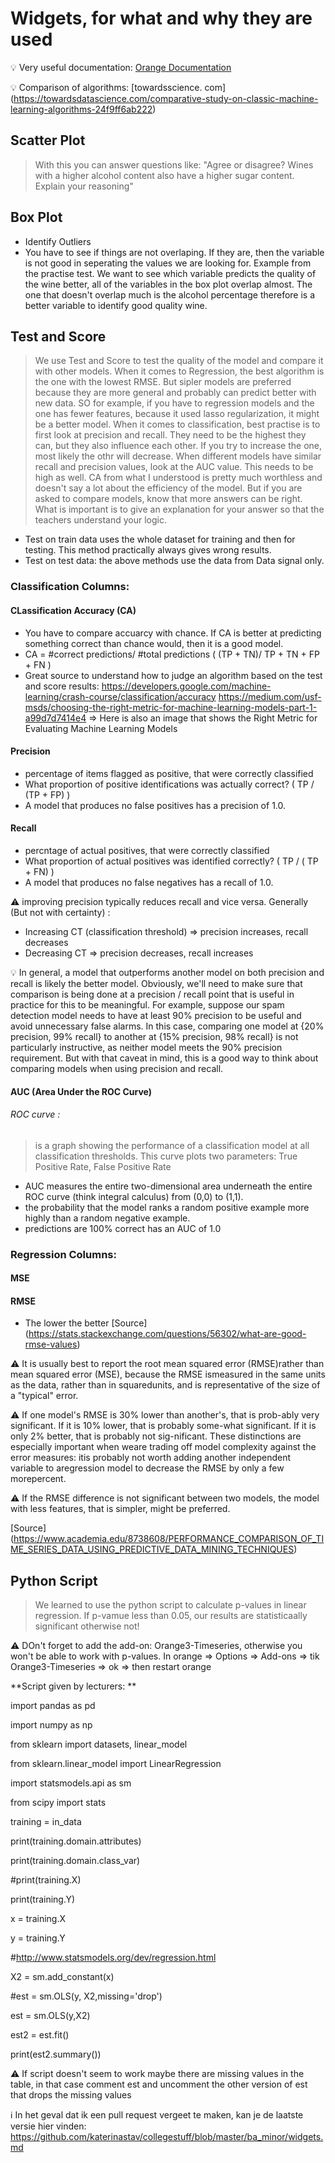 # Widgets, for what and why they are used

:bulb: Very useful documentation: 
[Orange Documentation](https://orange.biolab.si/docs/)

:bulb: Comparison of algorithms:
[towardsscience. com] (https://towardsdatascience.com/comparative-study-on-classic-machine-learning-algorithms-24f9ff6ab222) 

## Scatter Plot
> With this you can answer questions like: "Agree or disagree? Wines with a higher alcohol content also have a higher sugar content.
Explain your reasoning"

## Box Plot

 * Identify Outliers
 * You have to see if things are not overlaping. If they are, then the variable is not good in seperating the values we are looking for. Example from the practise test. We want to see which variable predicts the quality of the wine better, all of the variables in the box plot overlap almost. The one that doesn't overlap much is the alcohol percentage therefore is a better variable to identify good quality wine.

## Test and Score
> We use Test and Score to test the quality of the model and compare it with other models. When it comes to Regression, the best algorithm is the one with the lowest RMSE. But sipler models are preferred because they are more general and probably can predict better with new data. SO for example, if you have to regression models and the one has fewer features, because it used lasso regularization, it might be a better model. When it comes to classification, best practise is to first look at precision and recall. They need to be the highest they can, but they also influence each other. If you try to increase the one, most likely the othr will decrease. When different models have similar recall and precision values, look at the AUC value.  This needs to be high as well. CA from what I understood is pretty much worthless and doesn't say a lot about the efficiency of the model. But if you are asked to compare models, know that more answers can be right. What is important is to give an explanation for your answer so that the teachers understand your logic. 

* Test on train data uses the whole dataset for training and then for testing. This method practically always gives wrong results.
* Test on test data: the above methods use the data from Data signal only. 

### Classification Columns:

#### CLassification Accuracy (CA)
* You have to compare accuarcy with chance. If CA is better at predicting something correct than chance would, then it is a good model.
* CA = #correct predictions/ #total predictions ( (TP + TN)/ TP + TN + FP + FN )
* Great source to understand how to judge an algorithm based on the test and score results: https://developers.google.com/machine-learning/crash-course/classification/accuracy
https://medium.com/usf-msds/choosing-the-right-metric-for-machine-learning-models-part-1-a99d7d7414e4 => Here is also an image that shows the Right Metric for Evaluating Machine Learning Models

#### Precision 
* percentage of items flagged as positive, that were correctly classified
* What proportion of positive identifications was actually correct? ( TP / (TP + FP) ) 
* A model that produces no false positives has a precision of 1.0.

#### Recall 
* percntage of actual positives, that were correctly classified
* What proportion of actual positives was identified correctly? ( TP / ( TP + FN) )
* A model that produces no false negatives has a recall of 1.0.

:warning: improving precision typically reduces recall and vice versa. Generally (But not with certainty) : 
* Increasing CT (classification threshold) => precision increases, recall decreases
* Decreasing CT => precision decreases, recall increases

:bulb: In general, a model that outperforms another model on both precision and recall is likely the better model. Obviously, we'll need to make sure that comparison is being done at a precision / recall point that is useful in practice for this to be meaningful. For example, suppose our spam detection model needs to have at least 90% precision to be useful and avoid unnecessary false alarms. In this case, comparing one model at {20% precision, 99% recall} to another at {15% precision, 98% recall} is not particularly instructive, as neither model meets the 90% precision requirement. But with that caveat in mind, this is a good way to think about comparing models when using precision and recall.

#### AUC (Area Under the ROC Curve)

###### ROC curve :
> is a graph showing the performance of a classification model at all classification thresholds. This curve plots two parameters: True Positive Rate, False Positive Rate

* AUC measures the entire two-dimensional area underneath the entire ROC curve (think integral calculus) from (0,0) to (1,1).
* the probability that the model ranks a random positive example more highly than a random negative example. 
* predictions are 100% correct has an AUC of 1.0

### Regression Columns:

#### MSE

#### RMSE

* The lower the better 
[Source] (https://stats.stackexchange.com/questions/56302/what-are-good-rmse-values)

:warning: It is usually best to report the root mean squared error (RMSE)rather than mean squared error (MSE), because the RMSE ismeasured in the same units as the data, rather than in squaredunits, and is representative of the size of a "typical" error. 

:warning: If one model's RMSE is 30% lower than another's, that is prob-ably very significant. If it is 10% lower, that is probably some-what significant. If it is only 2% better, that is probably not sig-nificant. These distinctions are especially important when weare trading off model complexity against the error measures: itis probably not worth adding another independent variable to aregression model to decrease the RMSE by only a few morepercent.

:warning: If the RMSE difference is not significant between two models, the model with less features, that is simpler, might be preferred.

[Source] (https://www.academia.edu/8738608/PERFORMANCE_COMPARISON_OF_TIME_SERIES_DATA_USING_PREDICTIVE_DATA_MINING_TECHNIQUES)

## Python Script

> We learned to use the python script to calculate p-values in linear regression. If p-vamue less than 0.05, our results are statisticaally significant otherwise not! 

:warning: DOn't forget to add the add-on: Orange3-Timeseries, otherwise you won't be able to work with p-values. In orange => Options => Add-ons => tik Orange3-Timeseries => ok => then restart orange

**Script given by lecturers: **

import pandas as pd

import numpy as np

from sklearn import datasets, linear_model

from sklearn.linear_model import LinearRegression

import statsmodels.api as sm

from scipy import stats


training = in_data

print(training.domain.attributes)

print(training.domain.class_var)


#print(training.X)

print(training.Y)


x = training.X

y = training.Y


#http://www.statsmodels.org/dev/regression.html

X2 = sm.add_constant(x)

#est = sm.OLS(y, X2,missing='drop')

est = sm.OLS(y,X2)

est2 = est.fit()

print(est2.summary())


:warning: If script doesn't seem to work maybe there are missing values in the table, in that case comment est and uncomment the other version of est that drops the missing values


:information_source: In het geval dat ik een pull request vergeet te maken, kan je de laatste versie hier vinden: https://github.com/katerinastav/collegestuff/blob/master/ba_minor/widgets.md
